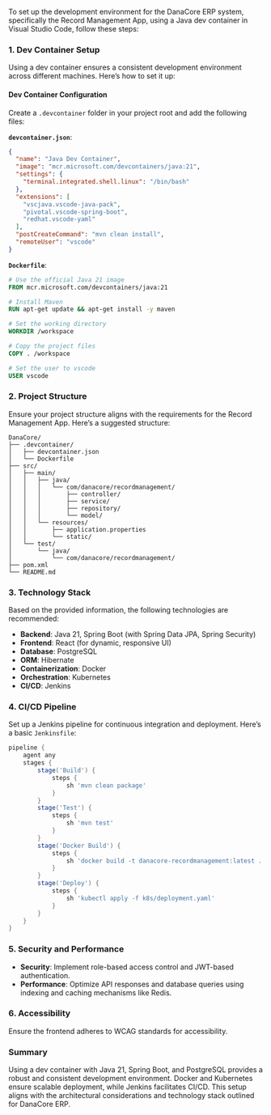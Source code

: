 To set up the development environment for the DanaCore ERP system, specifically the Record Management App, using a Java dev container in Visual Studio Code, follow these steps:

### 1. **Dev Container Setup**
Using a dev container ensures a consistent development environment across different machines. Here’s how to set it up:

#### **Dev Container Configuration**
Create a `.devcontainer` folder in your project root and add the following files:

**`devcontainer.json`**:
```json
{
  "name": "Java Dev Container",
  "image": "mcr.microsoft.com/devcontainers/java:21",
  "settings": {
    "terminal.integrated.shell.linux": "/bin/bash"
  },
  "extensions": [
    "vscjava.vscode-java-pack",
    "pivotal.vscode-spring-boot",
    "redhat.vscode-yaml"
  ],
  "postCreateCommand": "mvn clean install",
  "remoteUser": "vscode"
}
```

**`Dockerfile`**:
```Dockerfile
# Use the official Java 21 image
FROM mcr.microsoft.com/devcontainers/java:21

# Install Maven
RUN apt-get update && apt-get install -y maven

# Set the working directory
WORKDIR /workspace

# Copy the project files
COPY . /workspace

# Set the user to vscode
USER vscode
```

### 2. **Project Structure**
Ensure your project structure aligns with the requirements for the Record Management App. Here’s a suggested structure:

```
DanaCore/
├── .devcontainer/
│   ├── devcontainer.json
│   └── Dockerfile
├── src/
│   ├── main/
│   │   ├── java/
│   │   │   └── com/danacore/recordmanagement/
│   │   │       ├── controller/
│   │   │       ├── service/
│   │   │       ├── repository/
│   │   │       └── model/
│   │   └── resources/
│   │       ├── application.properties
│   │       └── static/
│   └── test/
│       └── java/
│           └── com/danacore/recordmanagement/
├── pom.xml
└── README.md
```

### 3. **Technology Stack**
Based on the provided information, the following technologies are recommended:

- **Backend**: Java 21, Spring Boot (with Spring Data JPA, Spring Security)
- **Frontend**: React (for dynamic, responsive UI)
- **Database**: PostgreSQL
- **ORM**: Hibernate
- **Containerization**: Docker
- **Orchestration**: Kubernetes
- **CI/CD**: Jenkins

### 4. **CI/CD Pipeline**
Set up a Jenkins pipeline for continuous integration and deployment. Here’s a basic `Jenkinsfile`:

```groovy
pipeline {
    agent any
    stages {
        stage('Build') {
            steps {
                sh 'mvn clean package'
            }
        }
        stage('Test') {
            steps {
                sh 'mvn test'
            }
        }
        stage('Docker Build') {
            steps {
                sh 'docker build -t danacore-recordmanagement:latest .'
            }
        }
        stage('Deploy') {
            steps {
                sh 'kubectl apply -f k8s/deployment.yaml'
            }
        }
    }
}
```

### 5. **Security and Performance**
- **Security**: Implement role-based access control and JWT-based authentication.
- **Performance**: Optimize API responses and database queries using indexing and caching mechanisms like Redis.

### 6. **Accessibility**
Ensure the frontend adheres to WCAG standards for accessibility.

### Summary
Using a dev container with Java 21, Spring Boot, and PostgreSQL provides a robust and consistent development environment. Docker and Kubernetes ensure scalable deployment, while Jenkins facilitates CI/CD. This setup aligns with the architectural considerations and technology stack outlined for DanaCore ERP.
